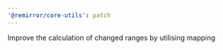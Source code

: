 ```yaml
---
'@remirror/core-utils': patch
---
```


Improve the calculation of changed ranges by utilising mapping
